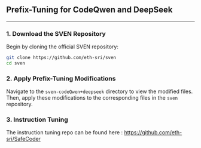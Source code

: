 ## Prefix-Tuning for CodeQwen and DeepSeek
---

### 1. Download the SVEN Repository

Begin by cloning the official SVEN repository:

```bash
git clone https://github.com/eth-sri/sven
cd sven
```


### 2. Apply Prefix-Tuning Modifications

Navigate to the `sven-codeQwen+deepseek` directory to view the modified files.  
Then, apply these modifications to the corresponding files in the `sven` repository.


### 3. Instruction Tuning 

The instruction tuning repo can be found here : https://github.com/eth-sri/SafeCoder

